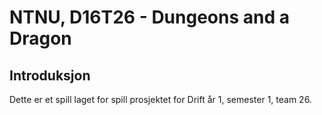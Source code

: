 # NTNU, D16T26 - Dungeons and a Dragon
## Introduksjon
Dette er et spill laget for spill prosjektet for Drift år 1, semester 1, team 26.
